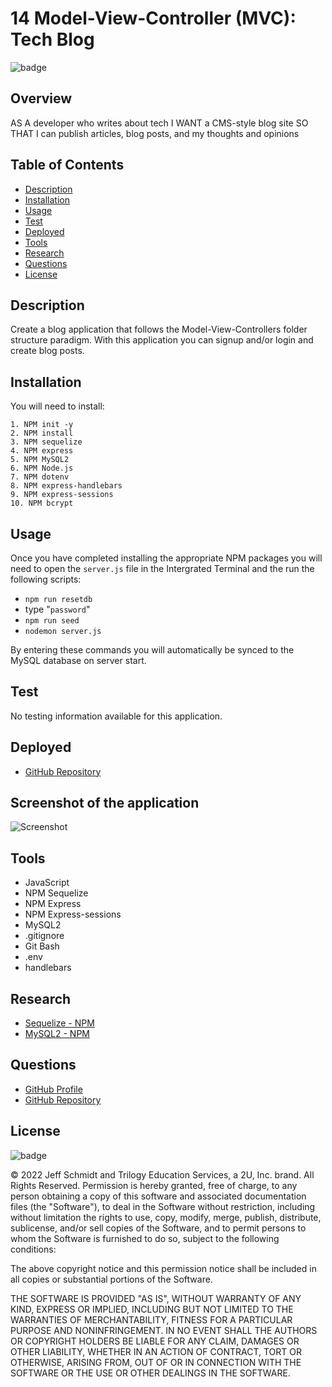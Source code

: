 # 14 Model-View-Controller (MVC): Tech Blog

![badge](https://img.shields.io/badge/License-mit-blue)

## Overview

AS A developer who writes about tech
I WANT a CMS-style blog site
SO THAT I can publish articles, blog posts, and my thoughts and opinions

## Table of Contents

- [Description](#description)
- [Installation](#installation)
- [Usage](#usage)
- [Test](#test)
- [Deployed](#deployed)
- [Tools](#tools)
- [Research](#research)
- [Questions](#questions)
- [License](#license)

## Description

Create a blog application that follows the Model-View-Controllers folder structure paradigm. With this application you can signup and/or login and create blog posts.

## Installation

You will need to install:

    1. NPM init -y
    2. NPM install
    3. NPM sequelize
    4. NPM express
    5. NPM MySQL2
    6. NPM Node.js
    7. NPM dotenv
    8. NPM express-handlebars
    9. NPM express-sessions
    10. NPM bcrypt

## Usage

Once you have completed installing the appropriate NPM packages you will need to open the `server.js` file in the Intergrated Terminal and the run the following scripts:

- `npm run resetdb`
- type "`password`"
- `npm run seed`
- `nodemon server.js`

By entering these commands you will automatically be synced to the MySQL database on server start. 

## Test

No testing information available for this application.

## Deployed

- [GitHub Repository](https://github.com/Jeff-T-Schmidt/Tech-Blog)

## Screenshot of the application

![Screenshot](https://user-images.githubusercontent.com/101135703/169627668-8a242e08-7942-4b88-a751-c85e880d7597.png)

## Tools

- JavaScript
- NPM Sequelize
- NPM Express 
- NPM Express-sessions
- MySQL2
- .gitignore
- Git Bash
- .env
- handlebars

## Research

- [Sequelize - NPM](https://www.npmjs.com/package/sequelize)
- [MySQL2 - NPM](https://www.npmjs.com/package/mysql2)

## Questions

- [GitHub Profile](https://github.com/Jeff-T-Schmidt)
- [GitHub Repository](https://github.com/Jeff-T-Schmidt/Tech-Blog)

## License

![badge](https://img.shields.io/badge/License-mit-blue)

© 2022 Jeff Schmidt and Trilogy Education Services, a 2U, Inc. brand. All Rights Reserved. Permission is hereby
granted, free of charge, to any person obtaining a copy of this software and associated documentation files (the
"Software"), to deal in the Software without restriction, including without limitation the rights to use, copy, modify,
merge, publish, distribute, sublicense, and/or sell copies of the Software, and to permit persons to whom the Software
is furnished to do so, subject to the following conditions:

The above copyright notice and this permission notice shall be included in all copies or substantial portions of the
Software.

THE SOFTWARE IS PROVIDED "AS IS", WITHOUT WARRANTY OF ANY KIND, EXPRESS OR IMPLIED, INCLUDING BUT NOT LIMITED TO THE
WARRANTIES OF MERCHANTABILITY, FITNESS FOR A PARTICULAR PURPOSE AND NONINFRINGEMENT. IN NO EVENT SHALL THE AUTHORS OR
COPYRIGHT HOLDERS BE LIABLE FOR ANY CLAIM, DAMAGES OR OTHER LIABILITY, WHETHER IN AN ACTION OF CONTRACT, TORT OR
OTHERWISE, ARISING FROM, OUT OF OR IN CONNECTION WITH THE SOFTWARE OR THE USE OR OTHER DEALINGS IN THE SOFTWARE.
